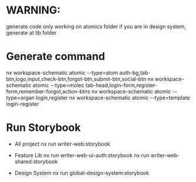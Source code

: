# WARNING:

generate code only working on atomics folder
if you are in design system, generate at lib folder

# Generate command

nx workspace-schematic atomic --type=atom auth-bg,tab-btn,logo,input,check-btn,forgot-btn,submit-btn,social-btn
nx workspace-schematic atomic --type=molec tab-head,login-form,register-form,remember-forgot,action-btns
nx workspace-schematic atomic --type=organ login,register
nx workspace-schematic atomic --type=template login-register

# Run Storybook

- All project
  nx run writer-web:storybook

- Feature Lib
  nx run writer-web-ui-auth:storybook
  nx run writer-web-shared:storybook

- Design System
  nx run global-design-system:storybook
